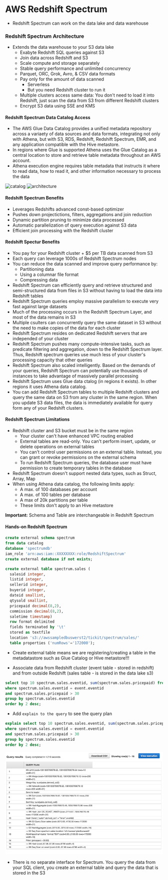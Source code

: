 # AWS Redshift Spectrum
* Redshift Spectrum can work on the data lake and data warehouse


### Redshift Spectrum Architecture
* Extends the data warehouse to your S3 data lake
  * Exabyte Redshift SQL queries against S3
  * Join data across Redshift and S3
  * Scale compute and storage separately
  * Stable query performance and unlimited concurrency
  * Parquet, ORC, Grok, Avro, & CSV data formats
  * Pay only for the amount of data scanned
    * Serverless
    * But you need Redshift cluster to run it
  * Multiple clusters access same data: You don't need to load it into Redshift,
    just scan the data from S3 from different Redshift clusters
  * Encrypt S3 data using SSE and KMS

#### Redshift Spectrum Data Catalog Access
* The AWS Glue Data Catalog provides a unified metadata repository across a
  variaety of data sources and data formats, integrating not only with Athena,
  but with S3, RDS, Redshift, Redshift Spectrum, EMR, and any application compatible with
  the Hive metastore.
* In regions where Glue is supported Athena uses the Glue Catalog as a central
  location to store and retrieve table metadata throughout an AWS account.
* Athena execution engine requires table metadata that instructs it where to
  read data, how to read it, and other information necessary to process the data

![catalog](https://panoply.io/uploads/harmonize-glue.gif)
![architecture](https://www.matillion.com/wp-content/uploads/2017/10/518x359xpasted-image-0.png.pagespeed.ic.snF0iO6w6i.png)

#### Redshift Spectrum Benefits
* Leverages Redshifts advanced const-based optimizer
* Pushes down projectictions, filters, aggregations and join reduction
* Dynamic partition pruning to minimize data processed
* Automatic parallelization of query execution against S3 data
* Efficient join processing with the Redshift cluster


#### Redshift Spectur Benefits
* You pay for your Redshift cluster + $5 per TB data scanned from S3
* Each query can leverage 1000s of Redshift Spectrum nodes
* You can reduce the data scanned and improve query performance by:
  * Partitioning data
  * Using a columnar file format
  * Compressing data
* Redshift Spectrum can efficiently query and retrieve structured and
  semi-structured data from files in S3 without having to load the data into
  Redshift tables
* Redshift Spectrum queries employ massive parallelism to execute very fast
  against large datasets
* Much of the processing occurs in the Redshift Spectrum Layer, and most of the
  data remains in S3
* Multiple csulters can concurrently query the same dataset in S3 without the
  need to make copies of the data for each cluster
* Redshift Spectrum resides on dedicated Redshift servers that are independed of
  your cluster
* Redshift Spectrum pushes many compute-intensive tasks, such as predicate
  filtering and aggregation, down to the Redshift Spectrum layer. Thus, Redshift
  spectrum queries use much less of your cluster's processing capacity that
  other queries
* Redshift Spectrum also scaled intelligently. Based on the demands of your
  queries, Redshift Spectrum can potentially use thousands of instances to take
  advantage of massively parallel processing
* Redshift Spectrum uses Glue data ctalog (in regions it exists). In other
  regions it uses Athena data catalog.
* You can add Redshift Spectrum tables to multiple Redshift clusters and query
  the same data on S3 from any cluster in the same region. When you update S3
  data files, the data is immediately available for query form any of your
  Redshift clusters.

#### Redshift Spectrum Limitations
* Redshift cluster and S3 bucket must be in the same region
  * Your cluster can't have enhanced VPC routing enabled
  * External tables are read-only. You can't perform insert, update, or delete
    operations on external tables
  * You can't control user permissions on an external table. Instead, you can
    grant or revoke permissions on the external schema
  * To run Redshift Spectrum queries, the database user must have permission to
    create temporary tables in the database
* Redshift Spectrum doesn't support nested data types, such as Struct, Array,
  Map
* When using Athena data catalog, the following limits apply:
  * A max. of 100 databases per account
  * A max. of 100 tables per database
  * A max of 20k partitions per table
  * These limits don't apply to an Hive metastore


**Important:** Schema and Table are interchangeable in Redshift Spectrum


#### Hands-on Redshift Spectrum

```sql
create external schema spectrum
from data catalog
database 'spectrumdb'
iam_role 'arn:aws:iam::XXXXXXXX:role/RedshiftSpectrum'
create external database if not exists;
``` 

```sql
create external table spectrum.sales (
  salesid integer,
  listid integer,
  sellerid integer,
  buyerid integer,
  dateid smallint,
  qtysold smallint,
  pricepaid decimal(8,2),
  commission decimal(8,2),
  saletime timestamp)
  row format delimited
  fields terminated by '\t'
  stored as textfile
  location 's3://awssampledbuswerst2/tickit/spectrum/sales/'
  table properties ('numRows'='172000');
```
* Create external table means we are registering/creating a table in the metadatastore
  such as Glue Catalog or Hive metastore!!!

* Associate data from Redshift cluster (event table - stored in redshift) and from outside Redshift
  (sales table - is stored in the data lake s3)

```sql
select top 10 spectrum.sales.eventid, sum(spectrum.sales.pricepaid) from spectrum.sales, event
where spectrum.sales.eventid = event.eventid
and spectrum.sales.pricepaid > 30
group by spectrum.sales.eventid
order by 2 desc;
```

* Add `explain to the query` to see the query plan

```sql
explain select top 10 spectrum.sales.eventid, sum(spectrum.sales.pricepaid) from spectrum.sales, event
where spectrum.sales.eventid = event.eventid
and spectrum.sales.pricepaid > 30
group by spectrum.sales.eventid
order by 2 desc;
``` 

![query plan](./img/query-plan.png)

* There is no separate interface for Spectrum. You query the data from your SQL
  client, you create an external table and query the data that is stored in the
  S3
